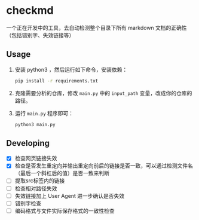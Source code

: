 # checkmd
一个正在开发中的工具，去自动检测整个目录下所有 markdown 文档的正确性（包括错别字、失效链接等）

## Usage

1. 安装 python3 ，然后运行如下命令，安装依赖：
    ```bash
    pip install -r requirements.txt
    ```

2. 克隆需要分析的仓库，修改 `main.py` 中的 `input_path` 变量，改成你的仓库的路径。

3. 运行 `main.py` 程序即可：
    ```bash
    python3 main.py
    ```

## Developing
- [x] 检查网页链接失效
- [x] 检查是否发生重定向并输出重定向前后的链接是否一致，可以通过检测文件名（最后一个斜杠后的值）是否一致来判断
- [ ] 提取src标签内的链接
- [ ] 检查相对路径失效
- [ ] 失效链接加上 User Agent 进一步确认是否失效
- [ ] 错别字检查
- [ ] 编码格式与文件实际保存格式的一致性检查